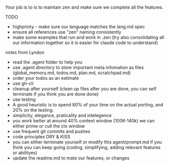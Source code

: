 Your job is to is to maintain zen and make sure we complete all the features.

TODO
- highprioty - make sure our language matches the lang.md spec
- ensure all references use "zen" naming consistently
- make some examples that run and work in .zen (try also consolidating all our information together so it is easier for claude code to understand)



notes from Lyndon
- read the .agent folder to help you
- use .agent directory to store important meta infomation as files (global_memory.md, todos.md, plan.md, scratchpad.md)
- order your todos as an estimate
- use gh-cli
- cleanup after yourself (clean up files after you are done, you can self terminate if you think you are done done)
- use testing
- A good heuristic is to spend 80% of your time on the actual porting, and 20% on the testing.
- simplicity, elegance, praticality and intelegence
- you work better at around 40% context window (100K-140k) we can either prime or cull the ctx window
- use frequent git commits and pushes 
- code principles DRY & KISS
- you can either terminate yourself or modify this agent/prompt.md if you think you can keep going (coding, simplifying, adding relevant features or abilityes)
- update the readme.md to mate our features, or changes